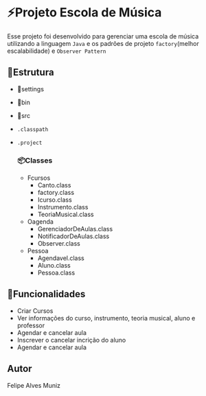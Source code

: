# ⚡Projeto Escola de Música
Esse projeto foi desenvolvido para gerenciar uma escola de música utilizando a linguagem `Java` e os padrões de projeto `factory`(melhor escalabilidade) e `Observer Pattern`

## 📘Estrutura

 - 📂settings
 - 📂bin
 - 📂src
 - `.classpath`
 - `.project`

   ### 📦Classes

      - Fcursos
         - Canto.class
         - factory.class
         - Icurso.class
         - Instrumento.class
         - TeoriaMusical.class
      - Oagenda
         - GerenciadorDeAulas.class
         - NotificadorDeAulas.class
         - Observer.class
      - Pessoa
         - Agendavel.class
         - Aluno.class
         - Pessoa.class
           
   

## 🚀Funcionalidades

 - Criar Cursos
 - Ver informações do curso, instrumento, teoria musical, aluno e professor
 - Agendar e cancelar aula
 - Inscrever o cancelar incrição do aluno
 - Agendar e cancelar aula

## Autor
Felipe Alves Muniz
